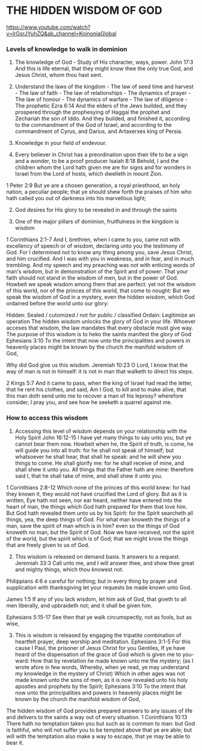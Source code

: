 # THE HIDDEN WISDOM OF GOD
https://www.youtube.com/watch?v=IrGsrJYuhZQ&ab_channel=KoinoniaGlobal

  ### Levels of knowledge to walk in dominion
  1. The knowledge of God
    - Study of His character, ways, power.
    John 17:3 And this is life eternal, that they might know thee the only true God, and Jesus Christ, whom thou hast sent.

  2. Understand the laws of the kingdom
    - The law of seed time and harvest
    - The law of faith
    - The law of relationships
    - The dynamics of prayer
    - The law of honour
    - The dynamics of warfare
    - The law of diligence
    - The prophetic
      Ezra 6:14 And the elders of the Jews builded, and they prospered through the prophesying of Haggai the prophet and Zechariah the son of Iddo. And they builded, and finished it, according to the commandment of the God of Israel, and according to the commandment of Cyrus, and Darius, and Artaxerxes king of Persia.

  3. Knowledge in your field of endevour.

1. Every believer in Christ has a preordination upon their life to be a sign and a wonder, to be a proof producer
  Isaiah 8:18 Behold, I and the children whom the Lord hath given me are for signs and for wonders in Israel from the Lord of hosts, which dwelleth in mount Zion.

  1 Peter 2:9 But ye are a chosen generation, a royal priesthood, an holy nation, a peculiar people; that ye should shew forth the praises of him who hath called you out of darkness into his marvellous light;

2. God desires for His glory to be revealed in and through the saints

3. One of the major pillars of dominion, fruitfulness in the kingdom is wisdom

1 Corinthians 2:1-7 And I, brethren, when I came to you, came not with excellency of speech or of wisdom, declaring unto you the testimony of God.
For I determined not to know any thing among you, save Jesus Christ, and him crucified.
And I was with you in weakness, and in fear, and in much trembling.
And my speech and my preaching was not with enticing words of man's wisdom, but in demonstration of the Spirit and of power:
That your faith should not stand in the wisdom of men, but in the power of God.
Howbeit we speak wisdom among them that are perfect: yet not the wisdom of this world, nor of the princes of this world, that come to nought:
But we speak the wisdom of God in a mystery, even the hidden wisdom, which God ordained before the world unto our glory:

Hidden: Sealed / cutomized / not for public / classified
Ordain: Legitimize an operation
The hidden wisdom unlocks the glory of God in your life.
Whoever acceses that wisdom, the law mandates that every obstacle must give way.
The purpose of this wisdom is to heko the saints manifest the glory of God
  Ephesians 3:10 To the intent that now unto the principalities and powers in heavenly places might be known by the church the manifold wisdom of God,

  Why did God give us this wisdom.
    Jeremiah 10:23 O Lord, I know that the way of man is not in himself: it is not in man that walketh to direct his steps.

2 Kings 5:7 And it came to pass, when the king of Israel had read the letter, that he rent his clothes, and said, Am I God, to kill and to make alive, that this man doth send unto me to recover a man of his leprosy? wherefore consider, I pray you, and see how he seeketh a quarrel against me.

### How to access this wisdom
1. Accessing this level of wisdom depends on your relationship with the Holy Spirit
  John 16:12-15 I have yet many things to say unto you, but ye cannot bear them now.
  Howbeit when he, the Spirit of truth, is come, he will guide you into all truth: for he shall not speak of himself; but whatsoever he shall hear, that shall he speak: and he will shew you things to come.
  He shall glorify me: for he shall receive of mine, and shall shew it unto you.
  All things that the Father hath are mine: therefore said I, that he shall take of mine, and shall shew it unto you.

  1 Corinthians 2:8-12 Which none of the princes of this world knew: for had they known it, they would not have crucified the Lord of glory.
  But as it is written, Eye hath not seen, nor ear heard, neither have entered into the heart of man, the things which God hath prepared for them that love him.
  But God hath revealed them unto us by his Spirit: for the Spirit searcheth all things, yea, the deep things of God.
  For what man knoweth the things of a man, save the spirit of man which is in him? even so the things of God knoweth no man, but the Spirit of God.
  Now we have received, not the spirit of the world, but the spirit which is of God; that we might know the things that are freely given to us of God.

2. This wisdom is released on demand basis. It answers to a request.
  Jeremiah 33:3 Call unto me, and I will answer thee, and show thee great and mighty things, which thou knowest not.

  Philippians 4:6 e careful for nothing; but in every thing by prayer and supplication with thanksgiving let your requests be made known unto God.

  James 1:5 If any of you lack wisdom, let him ask of God, that giveth to all men liberally, and upbraideth not; and it shall be given him.

  Ephesians 5:15-17 See then that ye walk circumspectly, not as fools, but as wise,

3. This is wisdom is released by engaging the tripatite combination of heartfelt prayer, deep worship and meditation.
  Ephesians 3:1-5 For this cause I Paul, the prisoner of Jesus Christ for you Gentiles,
  If ye have heard of the dispensation of the grace of God which is given me to you-ward:
  How that by revelation he made known unto me the mystery; (as I wrote afore in few words,
  Whereby, when ye read, ye may understand my knowledge in the mystery of Christ)
  Which in other ages was not made known unto the sons of men, as it is now revealed unto his holy apostles and prophets by the Spirit;
  Ephesians 3:10 To the intent that now unto the principalities and powers in heavenly places might be known by the church the manifold wisdom of God,

The hidden wisdom of God provides prepared answers to any issues of life and delivers to the saints a way out of every situation.
  1 Corinthians 10:13 There hath no temptation taken you but such as is common to man: but God is faithful, who will not suffer you to be tempted above that ye are able; but will with the temptation also make a way to escape, that ye may be able to bear it.
  
